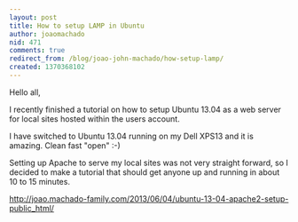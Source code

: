 ```yaml
---
layout: post
title: How to setup LAMP in Ubuntu
author: joaomachado
nid: 471
comments: true
redirect_from: /blog/joao-john-machado/how-setup-lamp/
created: 1370368102
---
```

Hello all, 

I recently finished a tutorial on how to setup Ubuntu 13.04 as a web server for local sites hosted within the users account. 

I have switched to Ubuntu 13.04 running on my Dell XPS13 and it is amazing. Clean fast "open" :-)

Setting up Apache to serve my local sites was not very straight forward, so I decided to make a tutorial that should get anyone up and running in about 10 to 15 minutes.



<a href="http://joao.machado-family.com/2013/06/04/ubuntu-13-04-apache2-setup-public_html/" target="_blank">http://joao.machado-family.com/2013/06/04/ubuntu-13-04-apache2-setup-public_html/</a>
